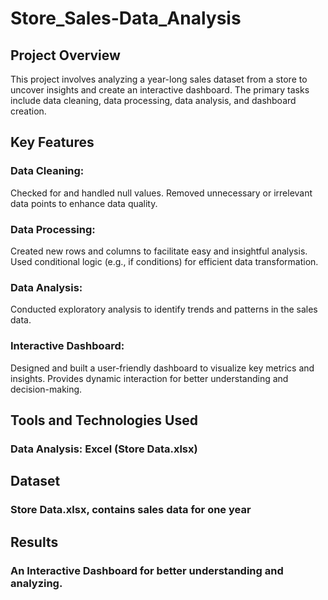 # Store_Sales-Data_Analysis

## Project Overview
This project involves analyzing a year-long sales dataset from a store to uncover insights and create an interactive dashboard. The primary tasks include data cleaning, data processing, data analysis, and dashboard creation.

## Key Features

### Data Cleaning:
Checked for and handled null values.
Removed unnecessary or irrelevant data points to enhance data quality.

### Data Processing:
Created new rows and columns to facilitate easy and insightful analysis.
Used conditional logic (e.g., if conditions) for efficient data transformation.

### Data Analysis:
Conducted exploratory analysis to identify trends and patterns in the sales data.

### Interactive Dashboard:
Designed and built a user-friendly dashboard to visualize key metrics and insights.
Provides dynamic interaction for better understanding and decision-making.

## Tools and Technologies Used
### Data Analysis: Excel (Store Data.xlsx)

## Dataset
 ### Store Data.xlsx, contains sales data for one year

## Results
### An Interactive Dashboard for better understanding and analyzing.

